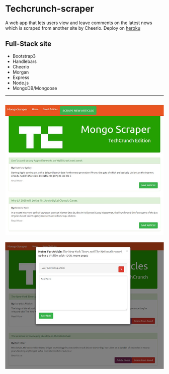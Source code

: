 # Techcrunch-scraper
A web app that lets users view and leave comments on the latest news which is scraped from another site by Cheerio. Deploy on [heroku](https://emmyscraper.herokuapp.com/) 

## Full-Stack site
- Bootstrap3
- Handlebars
- Cheerio
- Morgan
- Express
- Node.js
- MongoDB/Mongoose
---
![apppic](public/assets/img/home.jpg)
---
![notepic](public/assets/img/note.jpg)
